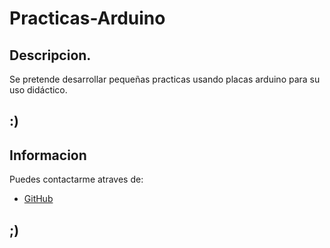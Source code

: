 # Practicas-Arduino
## Descripcion.

Se pretende desarrollar pequeñas practicas usando placas arduino para su uso didáctico.

## :)

## Informacion
Puedes contactarme atraves de:

- [GitHub](https://github.com/CarlosEduardo96)

## ;)
